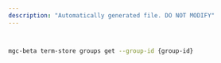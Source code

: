 ```yaml
---
description: "Automatically generated file. DO NOT MODIFY"
---
```


```bash


mgc-beta term-store groups get --group-id {group-id}

```